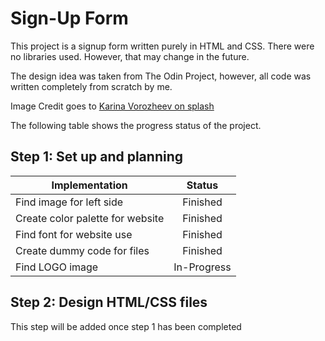 # Sign-Up Form

This project is a signup form written purely in HTML and CSS. There were no libraries used. However, that may change in the future.

The design idea was taken from The Odin Project, however, all code was written completely from scratch by me.

Image Credit goes to [Karina Vorozheev on splash](https://unsplash.com/@_k_arinn)

The following table shows the progress status of the project.

## Step 1: Set up and planning

| Implementation                   |   Status    |
| -------------------------------- | :---------: |
| Find image for left side         |  Finished   |
| Create color palette for website |  Finished   |
| Find font for website use        |  Finished   |
| Create dummy code for files      |  Finished   |
| Find LOGO image                  | In-Progress |

## Step 2: Design HTML/CSS files

This step will be added once step 1 has been completed
